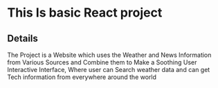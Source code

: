 # This Is basic React project
## Details
The Project is a Website which uses the Weather and News  Information from Various Sources and Combine them to Make a Soothing User Interactive Interface, Where user can Search weather data and can get Tech information from everywhere around the world
